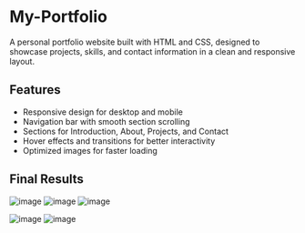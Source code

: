 # My-Portfolio

A personal portfolio website built with HTML and CSS, designed to showcase projects, skills, and contact information in a clean and responsive layout.

## Features
* Responsive design for desktop and mobile
* Navigation bar with smooth section scrolling
* Sections for Introduction, About, Projects, and Contact
* Hover effects and transitions for better interactivity
* Optimized images for faster loading

## Final Results
![image](https://github.com/user-attachments/assets/ed9ebb29-4aa3-4dbc-ad15-c2dfad9b15ea)
![image](https://github.com/user-attachments/assets/438050d3-d6aa-4695-8d97-20f13bb74c83)
![image](https://github.com/user-attachments/assets/68746856-4053-4a4d-8069-918c85d82eef)

![image](https://github.com/user-attachments/assets/4ced1608-0775-4f77-8100-9d26cce0f4c9)
![image](https://github.com/user-attachments/assets/a1d48e8d-edbd-40fe-8385-3190b5e88180)
